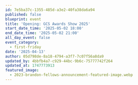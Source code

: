```yaml
---
id: 7e5ba37c-1355-485d-a3e2-40fa38da6a94
published: false
blueprint: event
title: 'Opening: GCS Awards Show 2025'
start_date_time: '2025-05-02 18:00'
end_date_time: '2025-05-02 21:00'
all_day_event: false
event_category:
  - first-friday
date: '2025-04-13'
author: 05d798de-8a18-4794-a3f7-7c07f56a8da9
updated_by: 4bbfb4a7-c929-44bc-9b6c-75777742f264
updated_at: 1747773913
featured_image:
  - 2023-brandon-fellows-announcement-featured-image.webp
---
```

